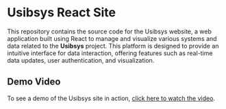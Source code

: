 # Usibsys React Site

This repository contains the source code for the Usibsys website, a web application built using React to manage and visualize various systems and data related to the **Usibsys** project. This platform is designed to provide an intuitive interface for data interaction, offering features such as real-time data updates, user authentication, and visualization.

## Demo Video

To see a demo of the Usibsys site in action, [click here to watch the video](https://drive.google.com/drive/folders/1XYrf8).
